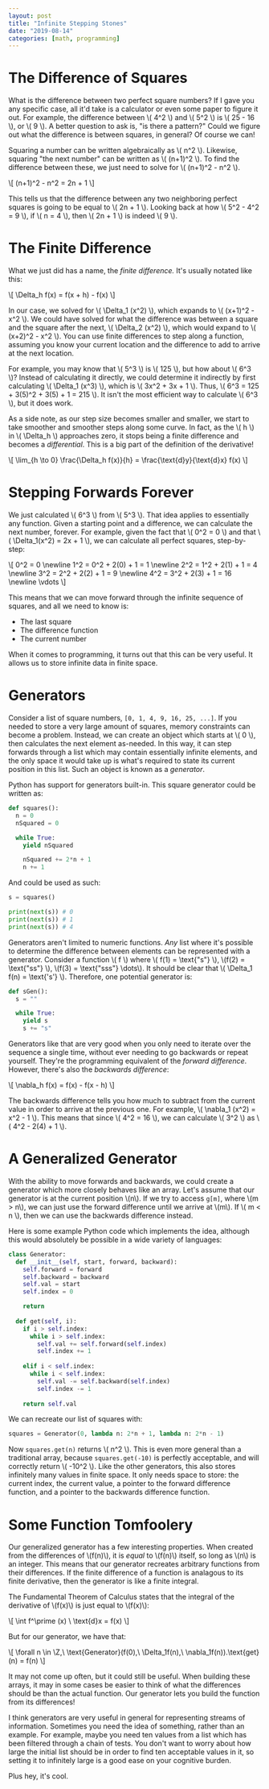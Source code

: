 ```yaml
---
layout: post
title: "Infinite Stepping Stones"
date: "2019-08-14"
categories: [math, programming]
---
```


# The Difference of Squares

What is the difference between two perfect square numbers? If I gave you any specific case, all it'd take is a calculator or even some paper to figure it out. For example, the difference between \\( 4^2 \\) and \\( 5^2 \\) is \\( 25 - 16 \\), or \\( 9 \\). A better question to ask is, "is there a pattern?" Could we figure out what the difference is between squares, in general? Of course we can!

Squaring a number can be written algebraically as \\( n^2 \\). Likewise, squaring "the next number" can be written as \\( (n+1)^2 \\). To find the difference between these, we just need to solve for \\( (n+1)^2 - n^2 \\).

\\[
(n+1)^2 - n^2 = 2n + 1
\\]

This tells us that the difference between any two neighboring perfect squares is going to be equal to \\( 2n + 1 \\). Looking back at how \\( 5^2 - 4^2 = 9 \\), if \\( n = 4 \\), then \\( 2n + 1 \\) is indeed \\( 9 \\).

# The Finite Difference

What we just did has a name, the *finite difference.* It's usually notated like this:

\\[
\Delta_h f(x) = f(x + h) - f(x)
\\]

In our case, we solved for \\( \Delta_1 (x^2) \\), which expands to \\( (x+1)^2 - x^2 \\). We could have solved for what the difference was between a square and the square after the next, \\( \Delta_2 (x^2) \\), which would expand to \\( (x+2)^2 - x^2 \\). You can use finite differences to step along a function, assuming you know your current location and the difference to add to arrive at the next location.

For example, you may know that \\( 5^3 \\) is \\( 125 \\), but how about \\( 6^3 \\)? Instead of calculating it directly, we could determine it indirectly by first calculating \\( \Delta_1 (x^3) \\), which is \\( 3x^2 + 3x + 1 \\). Thus, \\( 6^3 = 125 + 3(5)^2 + 3(5) + 1 = 215 \\). It isn't the most efficient way to calculate \\( 6^3 \\), but it does work.

As a side note, as our step size becomes smaller and smaller, we start to take smoother and smoother steps along some curve. In fact, as the \\( h \\) in \\( \Delta_h \\) approaches zero, it stops being a finite difference and becomes a *differential*. This is a big part of the definition of the derivative!

\\[
\lim_{h \to 0} \frac{\Delta_h f(x)}{h} = \frac{\text{d}y}{\text{d}x} f(x)
\\]

# Stepping Forwards Forever

We just calculated \\( 6^3 \\) from \\( 5^3 \\). That idea applies to essentially any function. Given a starting point and a difference, we can calculate the next number, forever. For example, given the fact that \\( 0^2 = 0 \\) and that \\( \Delta_1(x^2) = 2x + 1 \\), we can calculate all perfect squares, step-by-step:


\\[
0^2 = 0 \newline
1^2 = 0^2 + 2(0) + 1 = 1 \newline
2^2 = 1^2 + 2(1) + 1 = 4 \newline
3^2 = 2^2 + 2(2) + 1 = 9 \newline
4^2 = 3^2 + 2(3) + 1 = 16 \newline
\vdots
\\]

This means that we can move forward through the infinite sequence of squares, and all we need to know is:

- The last square
- The difference function
- The current number

When it comes to programming, it turns out that this can be very useful. It allows us to store infinite data in finite space.

# Generators

Consider a list of square numbers, `[0, 1, 4, 9, 16, 25, ...]`. If you needed to store a very large amount of squares, memory constraints can become a problem. Instead, we can create an object which starts at \\( 0 \\), then calculates the next element as-needed. In this way, it can step forwards through a list which may contain essentially infinite elements, and the only space it would take up is what's required to state its current position in this list. Such an object is known as a *generator*.

Python has support for generators built-in. This square generator could be written as:

~~~ python
def squares():
  n = 0
  nSquared = 0

  while True:
    yield nSquared

    nSquared += 2*n + 1
    n += 1
~~~

And could be used as such:

~~~ python
s = squares()

print(next(s)) # 0
print(next(s)) # 1
print(next(s)) # 4
~~~

Generators aren't limited to numeric functions. *Any* list where it's possible to determine the difference between elements can be represented with a generator. Consider a function \\( f \\) where \\( f(1) = \text{"s"} \\), \\(f(2) = \text{"ss"} \\), \\(f(3) = \text{"sss"} \dots\\). It should be clear that \\( \Delta_1 f(n) = \text{'s'} \\). Therefore, one potential generator is:

~~~ python
def sGen():
  s = ""

  while True:
    yield s
    s += "s"
~~~

Generators like that are very good when you only need to iterate over the sequence a single time, without ever needing to go backwards or repeat yourself. They're the programming equivalent of the *forward difference*. However, there's also the *backwards difference*:

\\[
	\nabla_h f(x) = f(x) - f(x - h)
\\]

The backwards difference tells you how much to subtract from the current value in order to arrive at the previous one. For example, \\( \nabla_1 (x^2) = x^2 - 1 \\). This means that since \\( 4^2 = 16 \\), we can calculate \\( 3^2 \\) as \\( 4^2 - 2(4) + 1 \\).

# A Generalized Generator

With the ability to move forwards and backwards, we could create a generator which more closely behaves like an array. Let's assume that our generator is at the current position \\(n\\). If we try to access `g[m]`, where \\(m > n\\), we can just use the forward difference until we arrive at \\(m\\). If \\( m < n \\), then we can use the backwards difference instead.

Here is some example Python code which implements the idea, although this would absolutely be possible in a wide variety of languages:

~~~ python
class Generator:
  def __init__(self, start, forward, backward):
    self.forward = forward
    self.backward = backward
    self.val = start
    self.index = 0

    return
  
  def get(self, i):
    if i > self.index:
      while i > self.index:
        self.val += self.forward(self.index)
        self.index += 1
    
    elif i < self.index:
      while i < self.index:
        self.val -= self.backward(self.index)
        self.index -= 1
    
    return self.val

~~~

We can recreate our list of squares with:

~~~ python
squares = Generator(0, lambda n: 2*n + 1, lambda n: 2*n - 1)
~~~

Now `squares.get(n)` returns \\( n^2 \\). This is even more general than a traditional array, because `squares.get(-10)` is perfectly acceptable, and will correctly return \\( -10^2 \\). Like the other generators, this also stores infinitely many values in finite space. It only needs space to store: the current index, the current value, a pointer to the forward difference function, and a pointer to the backwards difference function.

# Some Function Tomfoolery

Our generalized generator has a few interesting properties. When created from the differences of \\(f(n)\\), it is *equal* to \\(f(n)\\) itself, so long as \\(n\\) is an integer. This means that our generator recreates arbitrary functions from their differences. If the finite difference of a function is analagous to its finite derivative, then the generator is like a finite integral.

The Fundamental Theorem of Calculus states that the integral of the derivative of \\(f(x)\\) is just equal to \\(f(x)\\):

\\[
	\int f^\prime (x) \ \text{d}x = f(x)
\\]

But for our generator, we have that:

\\[
	\forall n \in \Z,\ \text{Generator}(f(0),\ \Delta_1f(n),\ \nabla_1f(n)).\text{get}(n) = f(n)
\\]

It may not come up often, but it could still be useful. When building these arrays, it may in some cases be easier to think of what the differences should be than the actual function. Our generator lets you build the function from its differences!

I think generators are very useful in general for representing streams of information. Sometimes you need the idea of something, rather than an example. For example, maybe you need ten values from a list which has been filtered through a chain of tests. You don't want to worry about how large the initial list should be in order to find ten acceptable values in it, so setting it to infinitely large is a good ease on your cognitive burden.

Plus hey, it's cool.